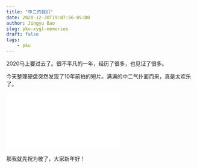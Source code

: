 ```yaml
---
title: "中二的我们"
date: 2020-12-30T19:07:56-05:00
author: Jingyu Bao
slug: pku-xygl-memories
draft: false
tags:
    - pku
---
```


2020马上要过去了。很不平凡的一年，经历了很多，也见证了很多。

今天整理硬盘突然发现了10年前拍的短片。满满的中二气扑面而来，真是太欢乐了。

<div class='iframe-container'>
  <iframe src="//player.bilibili.com/player.html?aid=415811952&bvid=BV1sV411b7Dc&cid=273004431&page=1" scrolling="no" frameborder="no" framespacing="0" allowfullscreen="true"> </iframe>
</div>

那我就先祝为敬了，大家新年好！
